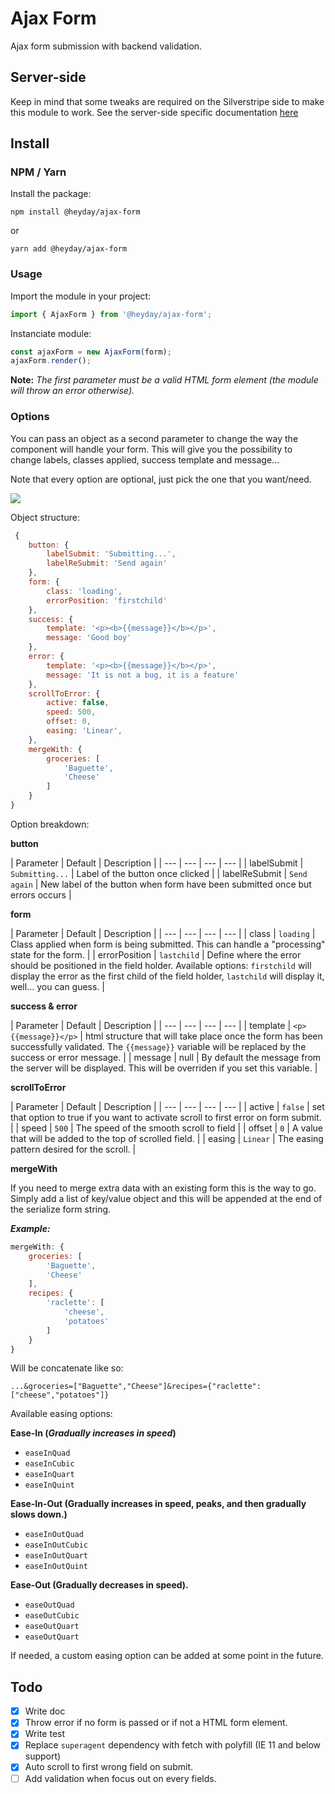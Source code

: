 # Ajax Form

Ajax form submission with backend validation.

## Server-side

Keep in mind that some tweaks are required on the Silverstripe side to make this module to work. See the server-side specific documentation [here](https://git.heyday.net.nz/heyday/ajax-form/blob/master/SERVER-SIDE.md)

## Install

### **NPM / Yarn**

Install the package:

`npm install @heyday/ajax-form`

or

`yarn add @heyday/ajax-form`


### **Usage**

Import the module in your project:
```js
import { AjaxForm } from '@heyday/ajax-form';
```

Instanciate module:
```js
const ajaxForm = new AjaxForm(form);
ajaxForm.render();
```

**Note:**
*The first parameter must be a valid HTML form element (the module will throw an error otherwise).*

### **Options**

You can pass an object as a second parameter to change the way the component will handle your form. This will give you the possibility to change labels, classes applied, success template and message...

Note that every option are optional, just pick the one that you want/need.

![](https://media.giphy.com/media/U86dK3B1QK7eg/giphy.gif)

Object structure:

```js
 {
	button: {
		labelSubmit: 'Submitting...',
		labelReSubmit: 'Send again'
	},
	form: {
		class: 'loading',
		errorPosition: 'firstchild'
	},
	success: {
		template: '<p><b>{{message}}</b></p>',
		message: 'Good boy'
	},
	error: {
		template: '<p><b>{{message}}</b></p>',
		message: 'It is not a bug, it is a feature'
	},
	scrollToError: {
		active: false,
		speed: 500,
		offset: 0,
		easing: 'Linear',
	},
	mergeWith: {
		groceries: [
			'Baguette',
			'Cheese'
		]
	}
}
```
Option breakdown:

**button**

| Parameter | Default | Description |
| --- | --- | --- | --- |
| labelSubmit | `Submitting...` | Label of the button once clicked |
| labelReSubmit | `Send again` | New label of the button when form have been submitted once but errors occurs |


**form**

| Parameter | Default | Description |
| --- | --- | --- | --- |
| class | `loading` | Class applied when form is being submitted. This can handle a "processing" state for the form. |
| errorPosition | `lastchild` | Define where the error should be positioned in the field holder. Available options: `firstchild` will display the error as the first child of the field holder, `lastchild` will display it, well... you can guess. |

**success & error**

| Parameter | Default | Description |
| --- | --- | --- | --- |
| template | `<p>{{message}}</p>` | html structure that will take place once the form has been successfully validated. The `{{message}}` variable will be replaced by the success or error message. |
| message | null | By default the message from the server will be displayed. This will be overriden if you set this variable. |

**scrollToError**

| Parameter | Default | Description |
| --- | --- | --- | --- |
| active | `false` | set that option to true if you want to activate scroll to first error on form submit. |
| speed | `500` | The speed of the smooth scroll to field |
| offset | `0` | A value that will be added to the top of scrolled field. |
| easing | `Linear` | The easing pattern desired for the scroll. |

**mergeWith**

If you need to merge extra data with an existing form this is the way to go. 
Simply add a list of key/value object and this will be appended at the end of the serialize form string.


***Example:***

```js
mergeWith: {
	groceries: [
		'Baguette',
		'Cheese'
	],
	recipes: {
		'raclette': [
			'cheese',
			'potatoes'
		]
	}
}

```

Will be concatenate like so: 

`...&groceries=["Baguette","Cheese"]&recipes={"raclette":["cheese","potatoes"]}`




Available easing options:

**Ease-In (_Gradually increases in speed_)**
- `easeInQuad`
- `easeInCubic`
- `easeInQuart`
- `easeInQuint`

**Ease-In-Out (Gradually increases in speed, peaks, and then gradually slows down.)**
- `easeInOutQuad`
- `easeInOutCubic`
- `easeInOutQuart`
- `easeInOutQuint`

**Ease-Out (Gradually decreases in speed).**
- `easeOutQuad`
- `easeOutCubic`
- `easeOutQuart`
- `easeOutQuart`

If needed, a custom easing option can be added at some point in the future.

## Todo
- [x] Write doc
- [x] Throw error if no form is passed or if not a HTML form element.
- [x] Write test
- [x] Replace `superagent` dependency with fetch with polyfill (IE 11 and below support)
- [x] Auto scroll to first wrong field on submit.
- [ ] Add validation when focus out on every fields.
